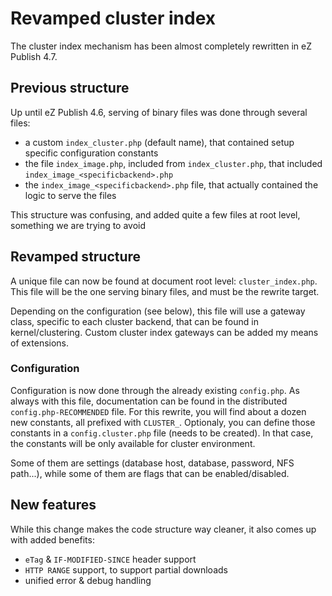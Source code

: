 # Revamped cluster index #

The cluster index mechanism has been almost completely rewritten in eZ Publish 4.7.

## Previous structure ##

Up until eZ Publish 4.6, serving of binary files was done through several files:

- a custom `index_cluster.php` (default name), that contained setup specific configuration
  constants
- the file `index_image.php`, included from `index_cluster.php`, that included
  `index_image_<specificbackend>.php`
- the `index_image_<specificbackend>.php` file, that actually contained the logic to serve
  the files

This structure was confusing, and added quite a few files at root level, something
we are trying to avoid

## Revamped structure ##

A unique file can now be found at document root level: `cluster_index.php`. This file will
be the one serving binary files, and must be the rewrite target.

Depending on the configuration (see below), this file will use a gateway class, specific
to each cluster backend, that can be found in kernel/clustering. Custom cluster index
gateways can be added my means of extensions.

### Configuration ###

Configuration is now done through the already existing `config.php`. As always with this file,
documentation can be found in the distributed `config.php-RECOMMENDED` file. For this rewrite, you will
find about a dozen new constants, all prefixed with `CLUSTER_`.
Optionaly, you can define those constants in a `config.cluster.php` file (needs to be created).
In that case, the constants will be only available for cluster environment.

Some of them are settings (database host, database, password, NFS path...), while some of them
are flags that can be enabled/disabled.

New features
------------

While this change makes the code structure way cleaner, it also comes up with added benefits:
- `eTag` & `IF-MODIFIED-SINCE` header support
- `HTTP RANGE` support, to support partial downloads
- unified error & debug handling